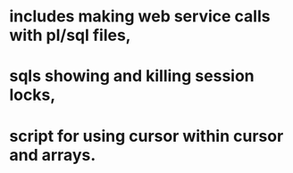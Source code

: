# includes making web service calls with pl/sql files, 
# sqls showing and killing session locks, 
# script for using cursor within cursor and arrays.
